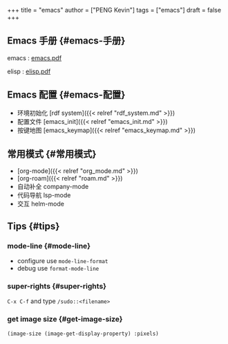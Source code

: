 +++
title = "emacs"
author = ["PENG Kevin"]
tags = ["emacs"]
draft = false
+++

## Emacs 手册 {#emacs-手册}

emacs
: [emacs.pdf](ox-hugo/emacs.pdf)

elisp
: [elisp.pdf](ox-hugo/elisp.pdf)


## Emacs 配置 {#emacs-配置}

-   环境初始化 [rdf system]({{< relref "rdf_system.md" >}})
-   配置文件 [emacs_init]({{< relref "emacs_init.md" >}})
-   按键地图 [emacs_keymap]({{< relref "emacs_keymap.md" >}})


## 常用模式 {#常用模式}

-   [org-mode]({{< relref "org_mode.md" >}})
-   [org-roam]({{< relref "roam.md" >}})
-   自动补全 company-mode
-   代码导航 lsp-mode
-   交互 helm-mode


## Tips {#tips}


### mode-line {#mode-line}

-   configure use `mode-line-format`
-   debug use `format-mode-line`


### super-rights {#super-rights}

`C-x C-f` and type `/sudo::<filename>`


### get image size {#get-image-size}

`(image-size (image-get-display-property) :pixels)`
